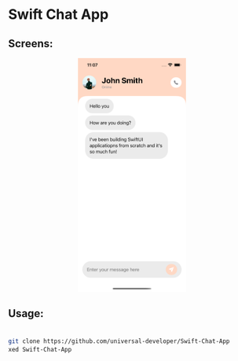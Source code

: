 <h1>Swift Chat App </h1>

<h2>Screens: </h2>

<p align="center"><img src="images/first.png" height="475px"/></p>

<h2>Usage: </h2>


```bash

git clone https://github.com/universal-developer/Swift-Chat-App
xed Swift-Chat-App

```


